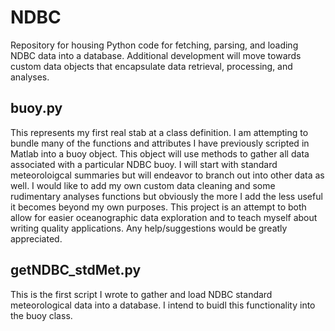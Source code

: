 # NDBC
Repository for housing Python code for fetching, parsing, and loading NDBC data into a database.  Additional development will move towards custom data objects that encapsulate data retrieval, processing, and analyses.  

## buoy.py
This represents my first real stab at a class definition. I am attempting to bundle many of the functions and attributes I have previously scripted in Matlab into a buoy object.  This object will use methods to gather all data associated with a particular NDBC buoy. I will start with standard meteoroloigcal summaries but will endeavor to branch out into other data as well.  I would like to add my own custom data cleaning and some rudimentary analyses functions but obviously the more I add the less useful it becomes beyond my own purposes.  This project is an attempt to both allow for easier oceanographic data exploration and to teach myself about writing quality applications.  Any help/suggestions would be greatly appreciated.


## getNDBC_stdMet.py
This is the first script I wrote to gather and load NDBC standard meteorological data into a database.  I intend to buidl this functionality into the buoy class.
